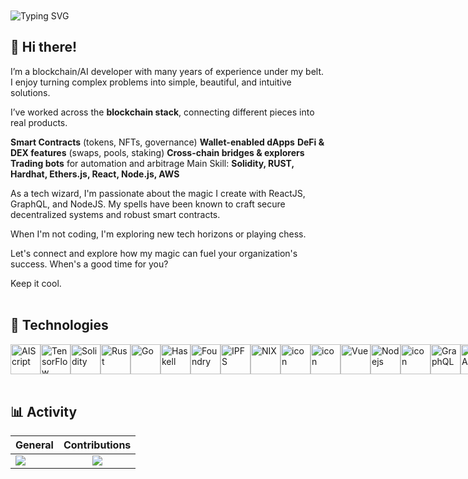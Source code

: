 <br>
<br>
<aZ href="https://git.io/typing-svg"><img src="https://readme-typing-svg.demolab.com?font=Fira+Code&weight=900&size=50&pause=1000&color=F7901F&background=FFFFFF00&width=800&height=70&lines=Welcome+to+my+Github;Blockchain%2FAI+Engineer;Full+Stack+Engineer" alt="Typing SVG" /></a>

## 👋 Hi there!

I’m a blockchain/AI developer with many years of experience under my belt. I enjoy turning complex problems into simple, beautiful, and intuitive solutions.

I’ve worked across the **blockchain stack**, connecting different pieces into real products.

**Smart Contracts** (tokens, NFTs, governance)
**Wallet-enabled dApps**
**DeFi & DEX features** (swaps, pools, staking)
**Cross-chain bridges & explorers**
**Trading bots** for automation and arbitrage
Main Skill: **Solidity, RUST, Hardhat, Ethers.js, React, Node.js, AWS**

As a tech wizard, I'm passionate about the magic I create with ReactJS, GraphQL, and NodeJS. My spells have been known to craft secure decentralized systems and robust smart contracts. 

When I'm not coding, I'm exploring new tech horizons or playing chess.

Let's connect and explore how my magic can fuel your organization's success. When's a good time for you?

Keep it cool.
<br>
<br>

## 🔧 Technologies
<div style="display: flex; align-items: flex-start; align: center">
                <img src="https://skillicons.dev/icons?i=aiscript" width="48" height="48" alt="AIScript" />
                <img src="https://skillicons.dev/icons?i=tensorflow" width="48" height="48" alt="TensorFlow" />
                <img src="https://skillicons.dev/icons?i=solidity" width="48" height="48" alt="Solidity" />
                <img src="https://skillicons.dev/icons?i=rust" width="48" height="48" alt="Rust" />
                <img src="https://skillicons.dev/icons?i=go" width="48" height="48" alt="Go" />
                <img src="https://skillicons.dev/icons?i=haskell" width="48" height="48" alt="Haskell" />
                <img src="https://getfoundry.sh/foundry-logo.png" width="48" height="48" alt="Foundry" />
                <img src="https://skillicons.dev/icons?i=ipfs" width="48" height="48" alt="IPFS" />
                <img src="https://skillicons.dev/icons?i=nix" width="48" height="48" alt="NIX" />
                <img src="https://techstack-generator.vercel.app/react-icon.svg" alt="icon" width="48" height="48" />
                <img src="https://skillicons.dev/icons?i=next" alt="icon" width="48" height="48" />
                <img src="https://skillicons.dev/icons?i=vue" width="48" height="48" alt="Vue" />
                <img src="https://skillicons.dev/icons?i=nodejs" width="48" height="48" alt="Nodejs" />
                <img src="https://techstack-generator.vercel.app/django-icon.svg" alt="icon" width="48" height="48" />
                <img src="https://skillicons.dev/icons?i=graphql" width="48" height="48" alt="GraphQL" />
                <img src="https://skillicons.dev/icons?i=fastapi" width="48" height="48" alt="FastAPI" />
                <img src="https://skillicons.dev/icons?i=docker" alt="icon" width="48" height="48" />
                <img src="https://skillicons.dev/icons?i=prisma" width="48" height="48" alt="Prisma" />
                <img src="https://github.com/user-attachments/assets/5288ad28-30d4-43fd-baf2-24ee379f9233" width="48" height="48" alt="Kubernetes" />
                <img src="https://github.com/user-attachments/assets/18090531-ed6b-41f2-9716-4eabe56efb8c" width="48" height="48" alt="Nginx" />
                <img src="https://camo.githubusercontent.com/4bcf257d965dc24378411c30023a5fd7d5123415fd72e86a0dc615dd4d8eb82b/68747470733a2f2f736b696c6c69636f6e732e6465762f69636f6e733f693d6433" width="48" height="48" alt="D3" />
                <img src="https://camo.githubusercontent.com/829eb4bb9b9dc77a1f9e2b627dd1d2cb4421399c1c1eb9abff01038987cff7f2/68747470733a2f2f736b696c6c69636f6e732e6465762f69636f6e733f693d74687265656a73" width="48" height="48" alt="Three.js" />
                <img src="https://camo.githubusercontent.com/20b33b0b25d74051a9f13690b5b6fa39c0365cf36632aad937b073c3b6c87a68/68747470733a2f2f74656368737461636b2d67656e657261746f722e76657263656c2e6170702f6177732d69636f6e2e737667" width="48" height="48" alt="AWS" />
                <img src="https://techstack-generator.vercel.app/mysql-icon.svg" alt="icon" width="48" height="48" />
                <img src="https://skillicons.dev/icons?i=mongodb" width="48" height="48" alt="MongoDB" />
                <img src="https://skillicons.dev/icons?i=postgres" width="48" height="48" alt="PostgreSQL" />
                <img src="https://skillicons.dev/icons?i=tailwind" width="48" height="48" alt="tailwind" />
</div>
<br>

## 📊 Activity
| General         | Contributions |
|--------------|:-----:|
| <img align="center" src="https://github-readme-stats.vercel.app/api?username=crypto-superdev&theme=aura_dark&hide_border=false&include_all_commits=false&count_private=false" />  |   <img align="center" src="https://nirzak-streak-stats.vercel.app/?user=crypto-superdev&theme=aura_dark&hide_border=false" /> | 

<!-- Proudly created with GPRM ( https://gprm.itsvg.in ) -->


  
